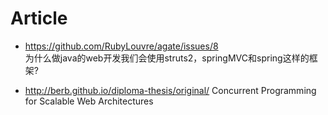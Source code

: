 

# Article
- https://github.com/RubyLouvre/agate/issues/8  
  为什么做java的web开发我们会使用struts2，springMVC和spring这样的框架?

- http://berb.github.io/diploma-thesis/original/
  Concurrent Programming for Scalable Web Architectures